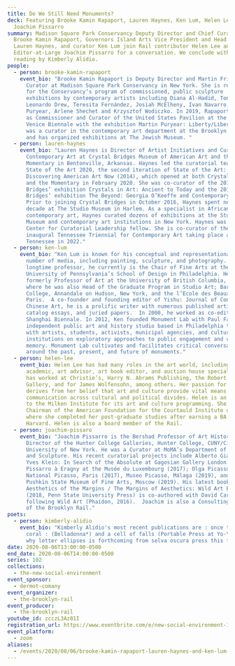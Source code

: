 ```yaml
---
title: Do We Still Need Monuments?
deck: Featuring Brooke Kamin Rapaport, Lauren Haynes, Ken Lum, Helen Lee, and
  Joachim Pissarro
summary: Madison Square Park Conservancy Deputy Director and Chief Curator
  Brooke Kamin Rapaport, Governors Island Arts Vice President and Head Curator
  Lauren Haynes, and curator Ken Lum join Rail contributor Helen Lee and Rail
  Editor-at-Large Joachim Pissarro for a conversation. We conclude with a poetry
  reading by Kimberly Alidio.
people:
  - person: brooke-kamin-rapaport
    event_bio: "Brooke Kamin Rapaport is Deputy Director and Martin Friedman Chief
      Curator at Madison Square Park Conservancy in New York. She is responsible
      for the Conservancy’s program of commissioned, public sculpture
      exhibitions by contemporary artists including Diana Al-Hadid, Tony Cragg,
      Leonardo Drew, Teresita Fernández, Josiah McElheny, Ivan Navarro, Martin
      Puryear, Arlene Shechet and Krzysztof Wodiczko. In 2019, Rapaport served
      as Commissioner and Curator of the United States Pavilion at the 2019
      Venice Biennale with the exhibition Martin Puryear: Liberty/Libertà. She
      was a curator in the contemporary art department at the Brooklyn Museum
      and has organized exhibitions at The Jewish Museum. "
  - person: lauren-haynes
    event_bio: "Lauren Haynes is Director of Artist Initiatives and Curator,
      Contemporary Art at Crystal Bridges Museum of American Art and the
      Momentary in Bentonville, Arkansas. Haynes led the curatorial team of
      State of the Art 2020, the second iteration of State of the Art:
      Discovering American Art Now (2014), which opened at both Crystal Bridges
      and the Momentary in February 2020. She was co-curator of the 2019 Crystal
      Bridges’ exhibition Crystals in Art: Ancient to Today and the 2018 Crystal
      Bridges’ exhibition The Beyond: Georgia O’Keeffe and Contemporary Art.
      Prior to joining Crystal Bridges in October 2016, Haynes spent nearly a
      decade at The Studio Museum in Harlem. As a specialist in African-American
      contemporary art, Haynes curated dozens of exhibitions at the Studio
      Museum and contemporary art institutions in New York. Haynes was a 2018
      Center for Curatorial Leadership fellow. She is co-curator of the
      inaugural Tennessee Triennial for Contemporary Art taking place across
      Tennessee in 2022."
  - person: ken-lum
    event_bio: "Ken Lum is known for his conceptual and representational art in a
      number of media, including painting, sculpture, and photography. A
      longtime professor, he currently is the Chair of Fine Arts at the
      University of Pennsylvania’s School of Design in Philadelphia. He was
      formerly Professor of Art at the University of British Columbia, Vancouver
      where he was also Head of the Graduate Program in Studio Art; Bard
      College, Annandale on Hudson, New York, and the l’Ecole des Beaux-Arts,
      Paris.  A co-founder and founding editor of Yishu: Journal of Contemporary
      Chinese Art, he is a prolific writer with numerous published articles,
      catalog essays, and juried papers.  In 2000, he worked as co-editor of the
      Shanghai Biennale. In 2012, Ken founded Monument Lab with Paul Farber,
      independent public art and history studio based in Philadelphia that works
      with artists, students, activists, municipal agencies, and cultural
      institutions on exploratory approaches to public engagement and collective
      memory. Monument Lab cultivates and facilitates critical conversations
      around the past, present, and future of monuments."
  - person: helen-lee
    event_bio: Helen Lee has had many roles in the art world, including collector,
      academic, art advisor, art book editor, and auction house specialist. She
      has worked at Christie’s, Harry N. Abrams Publishing, the Robert Miller
      Gallery, and for James Wolfensohn, among others. Her passion for the arts
      derives from her belief that art and culture provide vital means of
      communication across cultural and political divides. Helen is an advisor
      to the Milken Institute for its art and culture programming. She is the
      Chairman of the American Foundation for the Courtauld Institute of Art,
      where she completed her post-graduate studies after earning a BA from
      Harvard. Helen is also a board member of the Rail.
  - person: joachim-pissaro
    event_bio: "Joachim Pissarro is the Bershad Professor of Art History and
      Director of the Hunter College Galleries, Hunter College, CUNY/City
      University of New York. He was a Curator at MoMA’s Department of Painting
      and Sculpture. His recent curatorial projects include Alberto Giacometti |
      Yves Klein: In Search of the Absolute at Gagosian Gallery London (2016);
      Pissarro à Eragny at the Musée du Luxembourg (2017); Olga Picasso, Musée
      National Picasso, Paris (2017), Museo Picasso, Málaga (2019), and the
      Pushkin State Museum of Fine Arts, Moscow (2019). His latest book
      Aesthetics of the Margins / The Margins of Aesthetics: Wild Art Explained
      (2018, Penn State University Press) is co-authored with David Carrier,
      following Wild Art (Phaidon, 2016).  Joachim is also a Consulting Editor
      of the Brooklyn Rail."
poets:
  - person: kimberly-alidio
    event_bio: "Kimberly Alidio's most recent publications are : once teeth bones
      coral : (Belladonna*) and a cell of falls (Portable Press at Yo-Yo Labs).
      why letter ellipses is forthcoming from selva oscura press this fall."
date: 2020-08-06T13:00:00-0500
end_date: 2020-08-06T14:00:00-0500
series: 102
collections:
  - the-new-social-environment
event_sponsor:
  - dermot-comany
event_organizer:
  - the-brooklyn-rail
event_producer:
  - the-brooklyn-rail
youtube_id: zcczL3Az81I
registration_url: https://www.eventbrite.com/e/new-social-environment-102-brooke-kamin-rapaport-lauren-haynes-ken-lum-tickets-115521757687
event_platform:
  - zoom
aliases:
  - /events/2020/08/06/brooke-kamin-rapaport-lauren-haynes-and-ken-lum-with-joachim-pissarro-and-helen-lee/
---
```

